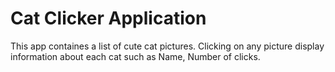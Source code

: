 # Cat Clicker Application

This app containes a list of cute cat pictures. Clicking on any picture display information about each cat such as Name, Number of clicks.

